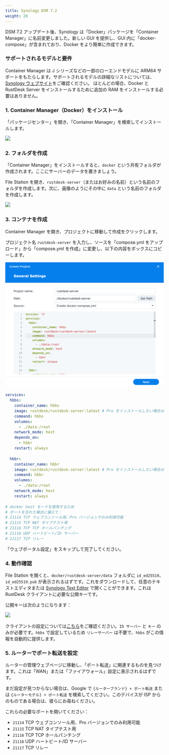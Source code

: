 ```yaml
---
title: Synology DSM 7.2
weight: 20
---
```

<!-- For translators: When translating elements like "buttons", don't just translate, please refer actual naming in their interface. -->
DSM 7.2 アップデート後、Synology は「Docker」パッケージを「Container Manager」に名前変更しました。新しい GUI を提供し、GUI 内に「docker-compose」が含まれており、Docker をより簡単に作成できます。

### サポートされるモデルと要件

Container Manager は J シリーズなどの一部のローエンドモデルに ARM64 サポートをもたらします。サポートされるモデルの詳細なリストについては、[Synology ウェブサイト](https://www.synology.com/en-us/dsm/packages/ContainerManager)をご確認ください。
ほとんどの場合、Docker と RustDesk Server をインストールするために追加の RAM をインストールする必要はありません。

### 1. Container Manager（Docker）をインストール

「パッケージセンター」を開き、「Container Manager」を検索してインストールします。

![](images/dsm7_install_container_manager_though_package_center.png)

### 2. フォルダを作成

「Container Manager」をインストールすると、`docker` という共有フォルダが作成されます。ここにサーバーのデータを置きましょう。

File Station を開き、`rustdesk-server`（またはお好みの名前）という名前のフォルダを作成します。次に、画像のようにその中に `data` という名前のフォルダを作成します。

![](images/dsm7_create_required_folders.png)

### 3. コンテナを作成

Container Manager を開き、プロジェクトに移動して作成をクリックします。

プロジェクト名 `rustdesk-server` を入力し、ソースを「compose.yml をアップロード」から「compose.yml を作成」に変更し、以下の内容をボックスにコピーします。

![](images/dsm7_creating_project_init.png?v2)

```yaml
services:
  hbbs:
    container_name: hbbs
    image: rustdesk/rustdesk-server:latest # Pro をインストールしたい場合は、これを rustdesk/rustdesk-server-pro:latest に変更してください。
    command: hbbs
    volumes:
      - ./data:/root
    network_mode: host
    depends_on:
      - hbbr
    restart: always

  hbbr:
    container_name: hbbr
    image: rustdesk/rustdesk-server:latest # Pro をインストールしたい場合は、これを rustdesk/rustdesk-server-pro:latest に変更してください。
    command: hbbr
    volumes:
      - ./data:/root
    network_mode: host
    restart: always

# docker host モードを使用するため
# ポートを忘れた場合に備えて：
# 21114 TCP ウェブコンソール用、Pro バージョンでのみ利用可能
# 21115 TCP NAT タイプテスト用
# 21116 TCP TCP ホールパンチング
# 21116 UDP ハートビート/ID サーバー
# 21117 TCP リレー
```

「ウェブポータル設定」をスキップして完了してください。

### 4. 動作確認

File Station を開くと、`docker/rustdesk-server/data` フォルダに `id_ed25519`、`id_ed25519.pub` が表示されるはずです。これをダウンロードして、任意のテキストエディタまたは [Synology Text Editor](https://www.synology.com/en-us/dsm/packages/TextEditor) で開くことができます。これは RustDesk クライアントに必要な公開キーです。

公開キーは次のようになります：

![](images/dsm7_viewing_public_key_though_syno_text_editor.png)

クライアントの設定については[こちら](/docs/en/client)をご確認ください。`ID サーバー` と `キー` のみが必要です。`hbbs` で設定しているため `リレーサーバー` は不要で、`hbbs` がこの情報を自動的に提供します。

### 5. ルーターでポート転送を設定

ルーターの管理ウェブページに移動し、「ポート転送」に関連するものを見つけます。これは「WAN」または「ファイアウォール」設定に表示されるはずです。

まだ設定が見つからない場合は、Google で `{ルーターブランド} + ポート転送` または `{ルーターモデル} + ポート転送` を検索してください。このデバイスが ISP からのものである場合は、彼らにお尋ねください。

これらの必要なポートを開いてください：
  * `21114` TCP ウェブコンソール用、Pro バージョンでのみ利用可能
  * `21115` TCP NAT タイプテスト用
  * `21116` TCP TCP ホールパンチング
  * `21116` UDP ハートビート/ID サーバー
  * `21117` TCP リレー